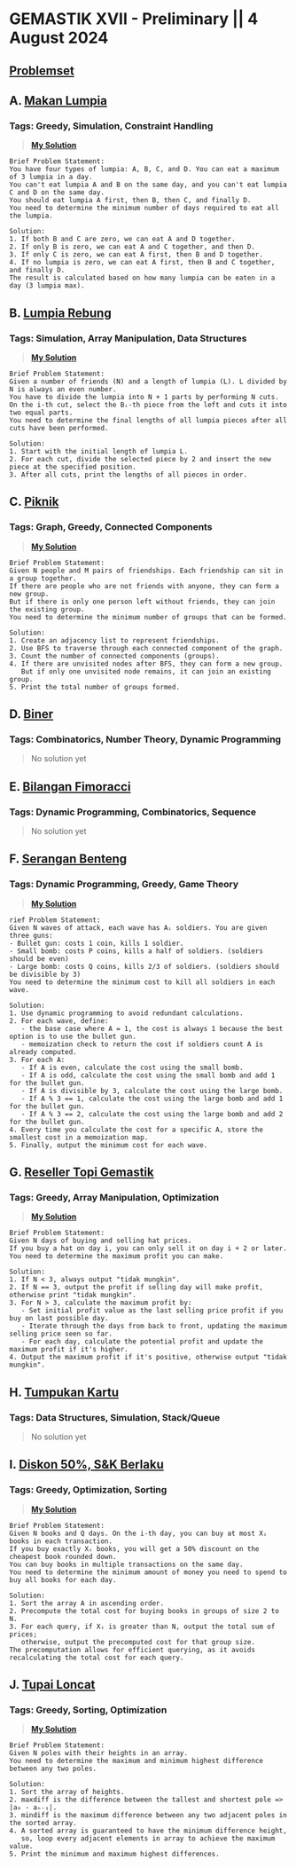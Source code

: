 # GEMASTIK XVII - Preliminary || 4 August 2024
## [Problemset](https://tlx.toki.id/problems/gemastik-2024-pemrograman-penyisihan)

## A. [Makan Lumpia](https://tlx.toki.id/problems/gemastik-2024-pemrograman-penyisihan/A)
### Tags: Greedy, Simulation, Constraint Handling
> **[My Solution](A.cpp)**
```
Brief Problem Statement:
You have four types of lumpia: A, B, C, and D. You can eat a maximum of 3 lumpia in a day.
You can't eat lumpia A and B on the same day, and you can't eat lumpia C and D on the same day.
You should eat lumpia A first, then B, then C, and finally D.
You need to determine the minimum number of days required to eat all the lumpia.

Solution:
1. If both B and C are zero, we can eat A and D together.
2. If only B is zero, we can eat A and C together, and then D.
3. If only C is zero, we can eat A first, then B and D together.
4. If no lumpia is zero, we can eat A first, then B and C together, and finally D.
The result is calculated based on how many lumpia can be eaten in a day (3 lumpia max).
```

## B. [Lumpia Rebung](https://tlx.toki.id/problems/gemastik-2024-pemrograman-penyisihan/B)
### Tags: Simulation, Array Manipulation, Data Structures
> **[My Solution](B.cpp)**
```
Brief Problem Statement:
Given a number of friends (N) and a length of lumpia (L). L divided by N is always an even number.
You have to divide the lumpia into N + 1 parts by performing N cuts.
On the i-th cut, select the Bᵢ-th piece from the left and cuts it into two equal parts.
You need to determine the final lengths of all lumpia pieces after all cuts have been performed.

Solution:
1. Start with the initial length of lumpia L.
2. For each cut, divide the selected piece by 2 and insert the new piece at the specified position.
3. After all cuts, print the lengths of all pieces in order.
```

## C. [Piknik](https://tlx.toki.id/problems/gemastik-2024-pemrograman-penyisihan/C)
### Tags: Graph, Greedy, Connected Components
> **[My Solution](C.cpp)**
```
Brief Problem Statement:
Given N people and M pairs of friendships. Each friendship can sit in a group together.
If there are people who are not friends with anyone, they can form a new group.
But if there is only one person left without friends, they can join the existing group.
You need to determine the minimum number of groups that can be formed.

Solution:
1. Create an adjacency list to represent friendships.
2. Use BFS to traverse through each connected component of the graph.
3. Count the number of connected components (groups).
4. If there are unvisited nodes after BFS, they can form a new group.
   But if only one unvisited node remains, it can join an existing group.
5. Print the total number of groups formed.
```

## D. [Biner](https://tlx.toki.id/problems/gemastik-2024-pemrograman-penyisihan/D)
### Tags: Combinatorics, Number Theory, Dynamic Programming
> No solution yet

## E. [Bilangan Fimoracci](https://tlx.toki.id/problems/gemastik-2024-pemrograman-penyisihan/E)
### Tags: Dynamic Programming, Combinatorics, Sequence
> No solution yet

## F. [Serangan Benteng](https://tlx.toki.id/problems/gemastik-2024-pemrograman-penyisihan/F)
### Tags: Dynamic Programming, Greedy, Game Theory
> **[My Solution](F.cpp)**
```
rief Problem Statement:
Given N waves of attack, each wave has Aᵢ soldiers. You are given three guns:
- Bullet gun: costs 1 coin, kills 1 soldier.
- Small bomb: costs P coins, kills a half of soldiers. (soldiers should be even)
- Large bomb: costs Q coins, kills 2/3 of soldiers. (soldiers should be divisible by 3)
You need to determine the minimum cost to kill all soldiers in each wave.

Solution:
1. Use dynamic programming to avoid redundant calculations.
2. For each wave, define:
   - the base case where A = 1, the cost is always 1 because the best option is to use the bullet gun.
   - memoization check to return the cost if soldiers count A is already computed.
3. For each A:
   - If A is even, calculate the cost using the small bomb.
   - If A is odd, calculate the cost using the small bomb and add 1 for the bullet gun.
   - If A is divisible by 3, calculate the cost using the large bomb.
   - If A % 3 == 1, calculate the cost using the large bomb and add 1 for the bullet gun.
   - If A % 3 == 2, calculate the cost using the large bomb and add 2 for the bullet gun.
4. Every time you calculate the cost for a specific A, store the smallest cost in a memoization map.
5. Finally, output the minimum cost for each wave.
```

## G. [Reseller Topi Gemastik](https://tlx.toki.id/problems/gemastik-2024-pemrograman-penyisihan/G)
### Tags: Greedy, Array Manipulation, Optimization
> **[My Solution](G.cpp)**
```
Brief Problem Statement:
Given N days of buying and selling hat prices.
If you buy a hat on day i, you can only sell it on day i + 2 or later.
You need to determine the maximum profit you can make.

Solution:
1. If N < 3, always output "tidak mungkin".
2. If N == 3, output the profit if selling day will make profit, otherwise print "tidak mungkin".
3. For N > 3, calculate the maximum profit by:
   - Set initial profit value as the last selling price profit if you buy on last possible day.
   - Iterate through the days from back to front, updating the maximum selling price seen so far.
   - For each day, calculate the potential profit and update the maximum profit if it's higher.
4. Output the maximum profit if it's positive, otherwise output "tidak mungkin".
```

## H. [Tumpukan Kartu](https://tlx.toki.id/problems/gemastik-2024-pemrograman-penyisihan/H)
### Tags: Data Structures, Simulation, Stack/Queue
> No solution yet

## I. [Diskon 50%, S&K Berlaku](https://tlx.toki.id/problems/gemastik-2024-pemrograman-penyisihan/I)
### Tags: Greedy, Optimization, Sorting
> **[My Solution](I.cpp)**
```
Brief Problem Statement:
Given N books and Q days. On the i-th day, you can buy at most Xᵢ books in each transaction.
If you buy exactly Xᵢ books, you will get a 50% discount on the cheapest book rounded down.
You can buy books in multiple transactions on the same day.
You need to determine the minimum amount of money you need to spend to buy all books for each day.

Solution:
1. Sort the array A in ascending order.
2. Precompute the total cost for buying books in groups of size 2 to N.
3. For each query, if Xᵢ is greater than N, output the total sum of prices;
   otherwise, output the precomputed cost for that group size.
The precomputation allows for efficient querying, as it avoids recalculating the total cost for each query.
```

## J. [Tupai Loncat](https://tlx.toki.id/problems/gemastik-2024-pemrograman-penyisihan/J)
### Tags: Greedy, Sorting, Optimization
> **[My Solution](J.cpp)**
```
Brief Problem Statement:
Given N poles with their heights in an array.
You need to determine the maximum and minimum highest difference between any two poles.

Solution:
1. Sort the array of heights.
2. maxdiff is the difference between the tallest and shortest pole => |a₀ - aₙ₋₁|.
3. mindiff is the maximum difference between any two adjacent poles in the sorted array.
4. A sorted array is guaranteed to have the minimum difference height,
   so, loop every adjacent elements in array to achieve the maximum value.
5. Print the minimum and maximum highest differences.
```
